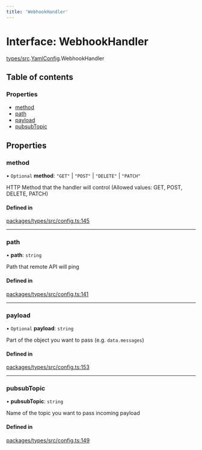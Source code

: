 ```yaml
---
title: 'WebhookHandler'
---
```


# Interface: WebhookHandler

[types/src](../modules/types_src).[YamlConfig](../modules/types_src.YamlConfig).WebhookHandler

## Table of contents

### Properties

- [method](types_src.YamlConfig.WebhookHandler#method)
- [path](types_src.YamlConfig.WebhookHandler#path)
- [payload](types_src.YamlConfig.WebhookHandler#payload)
- [pubsubTopic](types_src.YamlConfig.WebhookHandler#pubsubtopic)

## Properties

### method

• `Optional` **method**: ``"GET"`` \| ``"POST"`` \| ``"DELETE"`` \| ``"PATCH"``

HTTP Method that the handler will control (Allowed values: GET, POST, DELETE, PATCH)

#### Defined in

[packages/types/src/config.ts:145](https://github.com/Urigo/graphql-mesh/blob/master/packages/types/src/config.ts#L145)

___

### path

• **path**: `string`

Path that remote API will ping

#### Defined in

[packages/types/src/config.ts:141](https://github.com/Urigo/graphql-mesh/blob/master/packages/types/src/config.ts#L141)

___

### payload

• `Optional` **payload**: `string`

Part of the object you want to pass (e.g. `data.messages`)

#### Defined in

[packages/types/src/config.ts:153](https://github.com/Urigo/graphql-mesh/blob/master/packages/types/src/config.ts#L153)

___

### pubsubTopic

• **pubsubTopic**: `string`

Name of the topic you want to pass incoming payload

#### Defined in

[packages/types/src/config.ts:149](https://github.com/Urigo/graphql-mesh/blob/master/packages/types/src/config.ts#L149)
